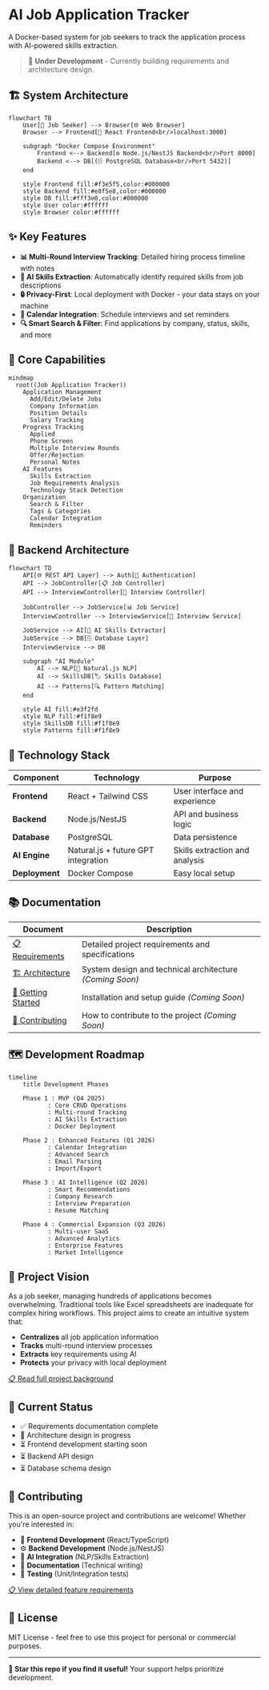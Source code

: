 # AI Job Application Tracker

A Docker-based system for job seekers to track the application process with AI-powered skills extraction.

> 🚧 **Under Development** - Currently building requirements and architecture design.

## 🏗️ System Architecture

```mermaid
flowchart TB
    User[👤 Job Seeker] --> Browser[🌐 Web Browser]
    Browser --> Frontend[📱 React Frontend<br/>localhost:3000]
    
    subgraph "Docker Compose Environment"
        Frontend <--> Backend[⚙️ Node.js/NestJS Backend<br/>Port 8000]
        Backend <--> DB[(🗄️ PostgreSQL Database<br/>Port 5432)]
    end
    
    style Frontend fill:#f3e5f5,color:#000000
    style Backend fill:#e8f5e8,color:#000000
    style DB fill:#fff3e0,color:#000000
    style User color:#ffffff
    style Browser color:#ffffff
```

## ✨ Key Features

- **📊 Multi-Round Interview Tracking**: Detailed hiring process timeline with notes
- **🤖 AI Skills Extraction**: Automatically identify required skills from job descriptions  
- **🔒 Privacy-First**: Local deployment with Docker - your data stays on your machine
- **📅 Calendar Integration**: Schedule interviews and set reminders
- **🔍 Smart Search & Filter**: Find applications by company, status, skills, and more

## 🎯 Core Capabilities

```mermaid
mindmap
  root((Job Application Tracker))
    Application Management
      Add/Edit/Delete Jobs
      Company Information
      Position Details
      Salary Tracking
    Progress Tracking
      Applied
      Phone Screen
      Multiple Interview Rounds
      Offer/Rejection
      Personal Notes
    AI Features
      Skills Extraction
      Job Requirements Analysis
      Technology Stack Detection
    Organization
      Search & Filter
      Tags & Categories
      Calendar Integration
      Reminders
```

## 🔧 Backend Architecture

```mermaid
flowchart TD
    API[🌐 REST API Layer] --> Auth[🔐 Authentication]
    API --> JobController[📋 Job Controller]
    API --> InterviewController[📅 Interview Controller]
    
    JobController --> JobService[📊 Job Service]
    InterviewController --> InterviewService[🎯 Interview Service]
    
    JobService --> AI[🤖 AI Skills Extractor]
    JobService --> DB[🗄️ Database Layer]
    InterviewService --> DB
    
    subgraph "AI Module"
        AI --> NLP[📝 Natural.js NLP]
        AI --> SkillsDB[🏷️ Skills Database]
        AI --> Patterns[🔍 Pattern Matching]
    end
    
    style AI fill:#e3f2fd
    style NLP fill:#f1f8e9
    style SkillsDB fill:#f1f8e9
    style Patterns fill:#f1f8e9
```

## 🚀 Technology Stack

| Component | Technology | Purpose |
|-----------|------------|---------|
| **Frontend** | React + Tailwind CSS | User interface and experience |
| **Backend** | Node.js/NestJS | API and business logic |
| **Database** | PostgreSQL | Data persistence |
| **AI Engine** | Natural.js + future GPT integration | Skills extraction and analysis |
| **Deployment** | Docker Compose | Easy local setup |

## 📚 Documentation

| Document | Description |
|----------|-------------|
| [📋 Requirements](docs/REQUIREMENTS.md) | Detailed project requirements and specifications |
| [🏗️ Architecture](docs/architecture.md) | System design and technical architecture *(Coming Soon)* |
| [🚀 Getting Started](docs/getting-started.md) | Installation and setup guide *(Coming Soon)* |
| [🤝 Contributing](CONTRIBUTING.md) | How to contribute to the project *(Coming Soon)* |

## 🗺️ Development Roadmap

```mermaid
timeline
    title Development Phases
    
    Phase 1 : MVP (Q4 2025)
           : Core CRUD Operations
           : Multi-round Tracking
           : AI Skills Extraction
           : Docker Deployment
    
    Phase 2 : Enhanced Features (Q1 2026)
           : Calendar Integration
           : Advanced Search
           : Email Parsing
           : Import/Export
    
    Phase 3 : AI Intelligence (Q2 2026)
           : Smart Recommendations
           : Company Research
           : Interview Preparation
           : Resume Matching
    
    Phase 4 : Commercial Expansion (Q3 2026)
           : Multi-user SaaS
           : Advanced Analytics
           : Enterprise Features
           : Market Intelligence
```

## 🎯 Project Vision

As a job seeker, managing hundreds of applications becomes overwhelming. Traditional tools like Excel spreadsheets are inadequate for complex hiring workflows. This project aims to create an intuitive system that:

- **Centralizes** all job application information
- **Tracks** multi-round interview processes  
- **Extracts** key requirements using AI
- **Protects** your privacy with local deployment

[📋 Read full project background](docs/REQUIREMENTS.md#12-background--motivation)

## 🔄 Current Status

- ✅ Requirements documentation complete
- 🚧 Architecture design in progress  
- ⏳ Frontend development starting soon
- ⏳ Backend API design
- ⏳ Database schema design

## 🤝 Contributing

This is an open-source project and contributions are welcome! Whether you're interested in:

- 🎨 **Frontend Development** (React/TypeScript)
- ⚙️ **Backend Development** (Node.js/NestJS) 
- 🤖 **AI Integration** (NLP/Skills Extraction)
- 📖 **Documentation** (Technical writing)
- 🧪 **Testing** (Unit/Integration tests)

[📋 View detailed feature requirements](docs/REQUIREMENTS.md#4-functional-requirements)

## 📄 License

MIT License - feel free to use this project for personal or commercial purposes.

---

**🚀 Star this repo if you find it useful!** Your support helps prioritize development.
